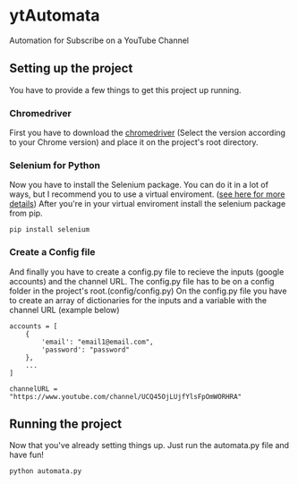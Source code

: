 # ytAutomata
Automation for Subscribe on a YouTube Channel

## Setting up the project

You have to provide a few things to get this project up running.

### Chromedriver

First you have to download the [chromedriver](http://chromedriver.chromium.org/downloads) (Select the version according to your Chrome version) and place it on the project's root directory.

### Selenium for Python

Now you have to install the Selenium package. You can do it in a lot of ways, but I recommend you to use a virtual enviroment. ([see here for more details](https://selenium-python.readthedocs.io/installation.html))
After you're in your virtual enviroment install the selenium package from pip.

```
pip install selenium
```

### Create a Config file

And finally you have to create a config.py file to recieve the inputs (google accounts) and the channel URL. The config.py file has to be on a config folder in the project's root.(config/config.py)
On the config.py file you have to create an array of dictionaries for the inputs and a variable with the channel URL (example below)

```
accounts = [
    {
        'email': "email1@email.com",
        'password': "password"
    },
    ...
]

channelURL = "https://www.youtube.com/channel/UCQ45OjLUjfYlsFpOmWORHRA"
```

## Running the project

Now that you've already setting things up. Just run the automata.py file and have fun!

```
python automata.py
```
